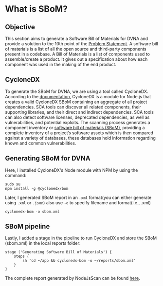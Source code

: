 # What is SBoM?

## Objective

This section aims to generate a Software Bill of Materials for DVNA and provide a solution to the 10th point of the [Problem Statement](https://devsecops-report.netlify.app/problem-statements/).
A software bill of materials is a list of all the open source and third-party components present in a codebase. A Bill of Materials is a list of components used to assemble/create a product. It gives out a specification about how each component was used in the making of the end product.


## CycloneDX

To generate the SBoM for DVNA, we are using a tool called CycloneDX. According to the [documentation](https://github.com/CycloneDX/cyclonedx-node-module#cyclonedx-nodejs-module), CycloneDX is a module for Node.js that creates a valid CycloneDX SBoM containing an aggregate of all project dependencies.
SCA tools can discover all related components, their supporting libraries, and their direct and indirect dependencies. SCA tools can also detect software licenses, deprecated dependencies, as well as vulnerabilities, and potential exploits. The scanning process generates a component inventory or  [software bill of materials (SBoM)](https://www.synopsys.com/blogs/software-security/software-bill-of-materials-bom/), providing a complete inventory of a project’s software assets which is then compared against a variety of databases, these databases hold information regarding known and common vulnerabilities.

## Generating SBoM for DVNA

Here, I installed CycloneDX's Node module with NPM by using the command:

    sudo su
    npm install -g @cyclonedx/bom

Later, I generated SBoM report in an `.xml` format(you can either generate using `.xml` or `.json`) also use `-o` to specify filename and format(i.e., .xml)

    cyclonedx-bom -o sbom.xml

## SBoM pipeline


Lastly, I added a stage in the pipeline to run CycloneDX and store the SBoM (sbom.xml) in the local reports folder:

    stage ('Generating Software Bill of Materials') {
        steps {
            sh 'cd ~/app && cyclonedx-bom -o ~/reports/sbom.xml'
        }
    }

The complete report generated by NodeJsScan can be found [here](https://github.com/Apoorva-lokhande/DevSecOps-internship/blob/master/reports/sbom-report.xml).